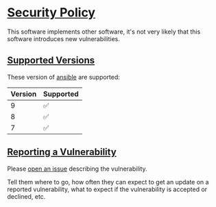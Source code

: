 # [Security Policy](#security-policy)

This software implements other software, it's not very likely that this software introduces new vulnerabilities.

## [Supported Versions](#supported-versions)

These version of [ansible](https://pypi.org/project/ansible/) are supported:

| Version | Supported          |
| ------- | ------------------ |
| 9       | :white_check_mark: |
| 8       | :white_check_mark: |
| 7       | :white_check_mark: |

## [Reporting a Vulnerability](#reporting-a-vulnarability)

Please [open an issue](https://github.com/buluma/ansible-role-glusterfs/issues) describing the vulnerability.

Tell them where to go, how often they can expect to get an update on a
reported vulnerability, what to expect if the vulnerability is accepted or
declined, etc.
